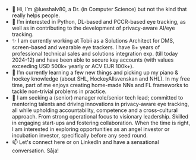 - 👋 Hi, I’m @lueshalv80, a Dr. (in Computer Science) but not the kind that really helps people.
- 👀 I’m interested in Python, DL-based and PCCR-based eye tracking, as well as in contributing to the development of privacy-aware AI/eye tracking.
- ✨ I am currently working at Tobii as a Solutions Architect for DMS, screen-based and wearable eye trackers. I have 8+ years of professional technical sales and solutions integration exp. (till today 2024-12) and have been able to secure key accounts (with values exceeding USD 500k+ yearly or ACV EUR 100k+).
- 🌱 I’m currently learning a few new things and picking up my piano & hockey knowledge (about SHL, HockeyAllsvenskan and NHL). In my free time, part of me enjoys creating home-made NNs and FL frameworks to tackle non-trivial problems in practice.
- 💜 I am seeking a (senior) manager role/senior tech lead; committed to mentoring talents and driving innovations in privacy-aware eye tracking, all while upholding accountability, competence and a cross-cultural approach. From strong operational focus to visionary leadership. Skilled in engaging start-ups and fostering collaboration. When the time is right, I am interested in exploring opportunities as an angel investor or incubation investor, specifically before any seed round.
- 📫 Let's connect here or on LinkedIn and have a sensational conversation. Såja!

<!---
lueshalv80/lueshalv80 is a ✨ special ✨ repository because its `README.md` (this file) appears on your GitHub profile.
You can click the Preview link to take a look at your changes.
--->

